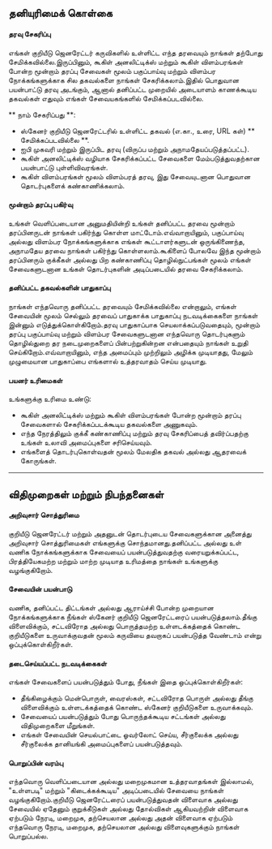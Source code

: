 ## தனியுரிமைக் கொள்கை

#### தரவு சேகரிப்பு
எங்கள் குறியீடு ஜெனரேட்டர் கருவிகளில் உள்ளிட்ட எந்த தரவையும் நாங்கள் தற்போது சேமிக்கவில்லை.இருப்பினும், கூகிள் அனலிட்டிக்ஸ் மற்றும் கூகிள் விளம்பரங்கள் போன்ற மூன்றாம் தரப்பு சேவைகள் மூலம் பகுப்பாய்வு மற்றும் விளம்பர நோக்கங்களுக்காக சில தகவல்களை நாங்கள் சேகரிக்கலாம்.இதில் பொதுவான பயன்பாட்டு தரவு அடங்கும், ஆனால் தனிப்பட்ட முறையில் அடையாளம் காணக்கூடிய தகவல்கள் எதுவும் எங்கள் சேவையகங்களில் சேமிக்கப்படவில்லை.

** நாம் சேகரிப்பது **:
- ஸ்கேனர் குறியீடு ஜெனரேட்டரில் உள்ளிட்ட தகவல் (எ.கா., உரை, URL கள்) ** சேமிக்கப்படவில்லை **.
- ஐபி முகவரி மற்றும் இருப்பிட தரவு (விருப்ப மற்றும் அநாமதேயப்படுத்தப்பட்ட).
- கூகிள் அனலிட்டிக்ஸ் வழியாக சேகரிக்கப்பட்ட சேவைகளை மேம்படுத்துவதற்கான பயன்பாட்டு புள்ளிவிவரங்கள்.
- கூகிள் விளம்பரங்கள் மூலம் விளம்பரத் தரவு, இது சேவையுடனான பொதுவான தொடர்புகளைக் கண்காணிக்கலாம்.

#### மூன்றாம் தரப்பு பகிர்வு
உங்கள் வெளிப்படையான அனுமதியின்றி உங்கள் தனிப்பட்ட தரவை மூன்றாம் தரப்பினருடன் நாங்கள் பகிர்ந்து கொள்ள மாட்டோம்.எவ்வாறாயினும், பகுப்பாய்வு அல்லது விளம்பர நோக்கங்களுக்காக எங்கள் கூட்டாளர்களுடன் ஒருங்கிணைந்த, அநாமதேய தரவை நாங்கள் பகிர்ந்து கொள்ளலாம்.கூகிளைப் போலவே இந்த மூன்றாம் தரப்பினரும் குக்கீகள் அல்லது பிற கண்காணிப்பு தொழில்நுட்பங்கள் மூலம் எங்கள் சேவைகளுடனான உங்கள் தொடர்புகளின் அடிப்படையில் தரவை சேகரிக்கலாம்.

#### தனிப்பட்ட தகவல்களின் பாதுகாப்பு
நாங்கள் எந்தவொரு தனிப்பட்ட தரவையும் சேமிக்கவில்லை என்றாலும், எங்கள் சேவையின் மூலம் செல்லும் தரவைப் பாதுகாக்க பாதுகாப்பு நடவடிக்கைகளை நாங்கள் இன்னும் எடுத்துக்கொள்கிறோம்.தரவு பாதுகாப்பாக செயலாக்கப்படுவதையும், மூன்றாம் தரப்பு பகுப்பாய்வு மற்றும் விளம்பர சேவைகளுடனான எந்தவொரு தொடர்புகளும் தொழில்துறை தர நடைமுறைகளைப் பின்பற்றுகின்றன என்பதையும் நாங்கள் உறுதி செய்கிறோம்.எவ்வாறாயினும், எந்த அமைப்பும் முற்றிலும் அழிக்க முடியாதது, மேலும் முழுமையான பாதுகாப்பை எங்களால் உத்தரவாதம் செய்ய முடியாது.

#### பயனர் உரிமைகள்
உங்களுக்கு உரிமை உண்டு:
- கூகிள் அனலிட்டிக்ஸ் மற்றும் கூகிள் விளம்பரங்கள் போன்ற மூன்றாம் தரப்பு சேவைகளால் சேகரிக்கப்படக்கூடிய தகவல்களை அணுகவும்.
- எந்த நேரத்திலும் குக்கீ கண்காணிப்பு மற்றும் தரவு சேகரிப்பைத் தவிர்ப்பதற்கு உங்கள் உலாவி அமைப்புகளை சரிசெய்யவும்.
- எங்களைத் தொடர்புகொள்வதன் மூலம் மேலதிக தகவல் அல்லது ஆதரவைக் கோருங்கள்.

---

## விதிமுறைகள் மற்றும் நிபந்தனைகள்

#### அறிவுசார் சொத்துரிமை
குறியீடு ஜெனரேட்டர் மற்றும் அதனுடன் தொடர்புடைய சேவைகளுக்கான அனைத்து அறிவுசார் சொத்துரிமைகள் எங்களுக்கு சொந்தமானது.தனிப்பட்ட அல்லது உள் வணிக நோக்கங்களுக்காக சேவையைப் பயன்படுத்துவதற்கு வரையறுக்கப்பட்ட, பிரத்தியேகமற்ற மற்றும் மாற்ற முடியாத உரிமத்தை நாங்கள் உங்களுக்கு வழங்குகிறோம்.

#### சேவையின் பயன்பாடு
வணிக, தனிப்பட்ட திட்டங்கள் அல்லது ஆராய்ச்சி போன்ற முறையான நோக்கங்களுக்காக நீங்கள் ஸ்கேனர் குறியீடு ஜெனரேட்டரைப் பயன்படுத்தலாம்.தீங்கு விளைவிக்கும், சட்டவிரோத அல்லது பொருத்தமற்ற உள்ளடக்கத்தைக் கொண்ட குறியீடுகளை உருவாக்குவதன் மூலம் கருவியை தவறாகப் பயன்படுத்த வேண்டாம் என்று ஒப்புக்கொள்கிறீர்கள்.

#### தடைசெய்யப்பட்ட நடவடிக்கைகள்
எங்கள் சேவைகளைப் பயன்படுத்தும் போது, ​​நீங்கள் இதை ஒப்புக்கொள்கிறீர்கள்:
- தீங்கிழைக்கும் மென்பொருள், வைரஸ்கள், சட்டவிரோத பொருள் அல்லது தீங்கு விளைவிக்கும் உள்ளடக்கத்தைக் கொண்ட ஸ்கேனர் குறியீடுகளை உருவாக்கவும்.
- சேவையைப் பயன்படுத்தும் போது பொருந்தக்கூடிய சட்டங்கள் அல்லது விதிமுறைகளை மீறுங்கள்.
- எங்கள் சேவையின் செயல்பாட்டை ஓவர்லோட் செய்ய, சீர்குலைக்க அல்லது சீர்குலைக்க தானியங்கி அமைப்புகளைப் பயன்படுத்தவும்.

#### பொறுப்பின் வரம்பு
எந்தவொரு வெளிப்படையான அல்லது மறைமுகமான உத்தரவாதங்கள் இல்லாமல், "உள்ளபடி" மற்றும் "கிடைக்கக்கூடிய" அடிப்படையில் சேவையை நாங்கள் வழங்குகிறோம்.குறியீடு ஜெனரேட்டரைப் பயன்படுத்துவதன் விளைவாக அல்லது சேவையில் ஏதேனும் குறுக்கீடுகள் அல்லது தோல்விகள் ஆகியவற்றின் விளைவாக ஏற்படும் நேரடி, மறைமுக, தற்செயலான அல்லது அதன் விளைவாக ஏற்படும் எந்தவொரு நேரடி, மறைமுக, தற்செயலான அல்லது விளைவுகளுக்கும் நாங்கள் பொறுப்பல்ல.